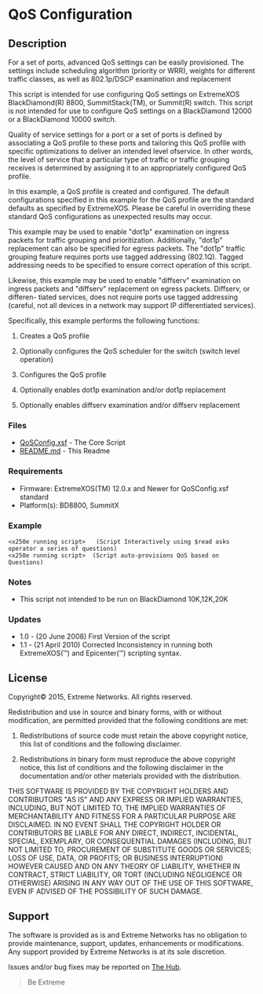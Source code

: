 # QoS Configuration

## Description
For a set of ports, advanced QoS settings can be easily provisioned.
The settings include scheduling algorithm (priority or WRR),
weights for different traffic classes, as well as 802.1p/DSCP examination
and replacement

This script is intended for use configuring QoS settings on ExtremeXOS 
BlackDiamond(R) 8800, SummitStack(TM), or Summit(R) switch.  This script
is not intended for use to configure QoS settings on a BlackDiamond 12000
or a BlackDiamond 10000 switch.

Quality of service settings for a port or a set of ports is defined by 
associating a QoS profile to these ports and tailoring this QoS profile
with specific optimizations to deliver an intended level ofservice.  In
other words, the level of service that a particular type of traffic or 
traffic grouping receives is determined by assigning it to an appropriately
configured QoS profile.

In this example, a QoS profile is created and configured.  The default 
configurations specified in this example for the QoS profile are the
standard defaults as specified by ExtremeXOS.  Please be careful in 
overriding these standard QoS configurations as unexpected results may occur.

This example may be used to enable "dot1p" examination on ingress packets 
for traffic grouping and prioritization.  Additionally, "dot1p" replacement 
can also be specified for egress packets.  The "dot1p" traffic grouping 
feature requires ports use tagged addressing (802.1Q).  Tagged
addressing needs to be specified to ensure correct operation of this script.

Likewise, this example may be used to enable "diffserv" examination on ingress
packets and "diffserv" replacement on egress packets.  Diffserv, or differen-
tiated services, does not require ports use tagged addressing (careful, not 
all devices in a network may support IP differentiated services).

Specifically, this example performs the following functions:

  1. Creates a QoS profile

  2. Optionally configures the QoS scheduler for the switch (switch level
     operation)

  3. Configures the QoS profile

  4. Optionally enables dot1p examination and/or dot1p replacement

  5. Optionally enables diffserv examination and/or diffserv replacement


### Files
* [QoSConfig.xsf](QoSConfig.xsf) 	-  The Core Script
* [README.md](README.md)	-  This Readme

### Requirements
* Firmware: ExtremeXOS(TM) 12.0.x and Newer for QoSConfig.xsf standard
* Platform(s): BD8800, SummitX 


### Example
```
<x250e running script>	 (Script Interactively using $read asks operator a series of questions)
<x250e running script>	(Script auto-provisions QoS based on Questions)
```

### Notes

* This script not intended to be run on BlackDiamond 10K,12K,20K

### Updates
* 1.0 - (20 June 2008) First Version of the script
* 1.1 - (21 April 2010) Corrected Inconsistency in running both ExtremeXOS(™) and Epicenter(™) scripting syntax.

## License
Copyright© 2015, Extreme Networks.  All rights reserved.

Redistribution and use in source and binary forms, with or without modification,
are permitted provided that the following conditions are met:

1. Redistributions of source code must retain the above copyright notice, this
list of conditions and the following disclaimer.

2. Redistributions in binary form must reproduce the above copyright notice,
this list of conditions and the following disclaimer in the documentation
and/or other materials provided with the distribution.

THIS SOFTWARE IS PROVIDED BY THE COPYRIGHT HOLDERS AND CONTRIBUTORS "AS IS" AND
ANY EXPRESS OR IMPLIED WARRANTIES, INCLUDING, BUT NOT LIMITED TO, THE IMPLIED
WARRANTIES OF MERCHANTABILITY AND FITNESS FOR A PARTICULAR PURPOSE ARE
DISCLAIMED. IN NO EVENT SHALL THE COPYRIGHT HOLDER OR CONTRIBUTORS BE LIABLE
FOR ANY DIRECT, INDIRECT, INCIDENTAL, SPECIAL, EXEMPLARY, OR CONSEQUENTIAL
DAMAGES (INCLUDING, BUT NOT LIMITED TO, PROCUREMENT OF SUBSTITUTE GOODS OR
SERVICES; LOSS OF USE, DATA, OR PROFITS; OR BUSINESS INTERRUPTION) HOWEVER
CAUSED AND ON ANY THEORY OF LIABILITY, WHETHER IN CONTRACT, STRICT LIABILITY,
OR TORT (INCLUDING NEGLIGENCE OR OTHERWISE) ARISING IN ANY WAY OUT OF THE USE
OF THIS SOFTWARE, EVEN IF ADVISED OF THE POSSIBILITY OF SUCH DAMAGE.

## Support
The software is provided as is and Extreme Networks has no obligation to provide
maintenance, support, updates, enhancements or modifications.
Any support provided by Extreme Networks is at its sole discretion.

Issues and/or bug fixes may be reported on [The Hub](https://community.extremenetworks.com/extreme).

>Be Extreme
